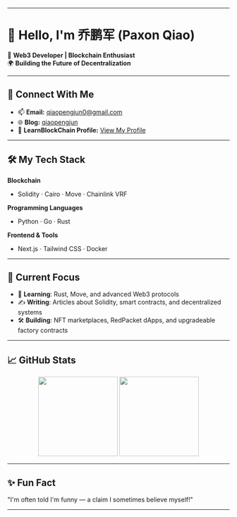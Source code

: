 
---

# 👋 Hello, I'm **乔鹏军 (Paxon Qiao)**  

🎯 **Web3 Developer | Blockchain Enthusiast**  
🌍 **Building the Future of Decentralization**  

---

## 🔗 Connect With Me  

- 📫 **Email:** [qiaopengjun0@gmail.com](mailto:qiaopengjun0@gmail.com)  
- 🌐 **Blog:** [qiaopengjun](https://paxon.fun/)  
- 📖 **LearnBlockChain Profile:** [View My Profile](https://learnblockchain.cn/people/18602)  

---

## 🛠️ My Tech Stack  

**Blockchain**  
- Solidity · Cairo · Move · Chainlink VRF  

**Programming Languages**  
- Python · Go · Rust  

**Frontend & Tools**  
- Next.js · Tailwind CSS · Docker  

---

## 🚀 Current Focus  

- 🌱 **Learning**: Rust, Move, and advanced Web3 protocols  
- ✍️ **Writing**: Articles about Solidity, smart contracts, and decentralized systems  
- 🛠️ **Building**: NFT marketplaces, RedPacket dApps, and upgradeable factory contracts  

---

## 📈 GitHub Stats  

<div align="center">
  <img height="180px" src="https://github-readme-stats.vercel.app/api?username=qiaopengjun5162&show_icons=true&theme=radical&count_private=true" />
  <img height="180px" src="https://github-readme-stats.vercel.app/api/top-langs/?username=qiaopengjun5162&layout=compact&theme=radical" />
</div>

---

## ✨ Fun Fact  

"I'm often told I'm funny — a claim I sometimes believe myself!"

---
